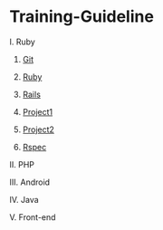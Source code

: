 # Training-Guideline

I. Ruby
1. [Git](https://#)

2. [Ruby](https://#)

3. [Rails](https://github.com/framgia/Training-Guideline/blob/master/R/rails_tutorial.md)

4. [Project1](https://#)

5. [Project2](https://#)

6. [Rspec](https://#)

II. PHP

III. Android

IV. Java

V. Front-end
